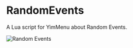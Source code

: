 # RandomEvents
A Lua script for YimMenu about Random Events.

![Random Events](https://i.imgur.com/UwEvcBY.png)
